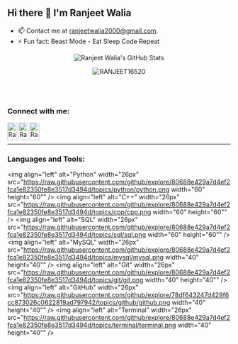 ## Hi there 👋 I'm Ranjeet Walia

<!--
**RANJEET16520/RANJEET16520** is a ✨ _special_ ✨ repository because its `README.md` (this file) appears on your GitHub profile.
Here are some ideas to get you started:

- 🔭 I’m currently working on ...
- 🌱 I’m currently learning ...
- 👯 I’m looking to collaborate on ...
- 🤔 I’m looking for help with ...
- 💬 Ask me about ...
- 📫 How to reach me: ...
- 😄 Pronouns: ...
<img alt="Beast" width="26px" src="https://drive.google.com/file/d/1oxDUS9w9FBlLjGL0yxbW2NzJoYIPD4Rb/view?usp=sharing" />
-->
- 📫 Contact me at ranjeetwalia2000@gmail.com.
- ⚡ Fun fact: Beast Mode - Eat Sleep Code Repeat
<p align="center"><img align="center" alt="Ranjeet Walia's GitHub Stats" src="https://github-readme-stats.vercel.app/api?username=RANJEET16520&show_icons=true" /> </p>
<p align="center"> <img src="https://komarev.com/ghpvc/?username=RANJEET16520" alt="RANJEET16520" /> </p>

</details>

<br />
<br />

### Connect with me:

[<img align="left" alt="Ranjeet Walia | Twitter" width="22px" src="https://cdn.jsdelivr.net/npm/simple-icons@v3/icons/twitter.svg" width="40" height="40"/>][twitter]
[<img align="left" alt="Ranjeet Walia | LinkedIn" width="22px" src="https://cdn.jsdelivr.net/npm/simple-icons@v3/icons/linkedin.svg" width="40" height="40"/>][linkedin]
[<img align="left" alt="Ranjeet Walia | Instagram" width="22px" src="https://cdn.jsdelivr.net/npm/simple-icons@v3/icons/instagram.svg" width="40" height="40"/>][instagram]

<br />
<br />

---

### Languages and Tools:
<img align="left" alt="Python" width="26px" src="https://raw.githubusercontent.com/github/explore/80688e429a7d4ef2fca1e82350fe8e3517d3494d/topics/python/python.png width="60" height="60"" />
<img align="left" alt="C++" width="26px" src="https://raw.githubusercontent.com/github/explore/80688e429a7d4ef2fca1e82350fe8e3517d3494d/topics/cpp/cpp.png width="60" height="60"" />
<img align="left" alt="SQL" width="26px" src="https://raw.githubusercontent.com/github/explore/80688e429a7d4ef2fca1e82350fe8e3517d3494d/topics/sql/sql.png width="60" height="60"" />
<img align="left" alt="MySQL" width="26px" src="https://raw.githubusercontent.com/github/explore/80688e429a7d4ef2fca1e82350fe8e3517d3494d/topics/mysql/mysql.png width="40" height="40"" />
<img align="left" alt="Git" width="26px" src="https://raw.githubusercontent.com/github/explore/80688e429a7d4ef2fca1e82350fe8e3517d3494d/topics/git/git.png width="40" height="40"" />
<img align="left" alt="GitHub" width="26px" src="https://raw.githubusercontent.com/github/explore/78df643247d429f6cc873026c0622819ad797942/topics/github/github.png width="40" height="40"" />
<img align="left" alt="Terminal" width="26px" src="https://raw.githubusercontent.com/github/explore/80688e429a7d4ef2fca1e82350fe8e3517d3494d/topics/terminal/terminal.png width="40" height="40"" />


[twitter]: https://twitter.com/RanjeetWalia3
[instagram]: https://www.instagram.com/ranjeet_16520/?hl=en
[linkedin]: https://www.linkedin.com/in/ranjeet-walia-3336b4148/

